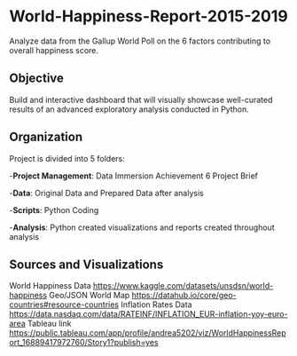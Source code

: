 # World-Happiness-Report-2015-2019
Analyze data from the Gallup World Poll on the 6 factors contributing to overall happiness score. 
## Objective
Build and interactive dashboard that will visually showcase well-curated results of an advanced exploratory analysis conducted in Python. 
## Organization
Project is divided into 5 folders:

-**Project Management**: Data Immersion Achievement 6 Project Brief

-**Data**: Original Data and Prepared Data after analysis

-**Scripts**: Python Coding

-**Analysis**: Python created visualizations and reports created throughout analysis
## Sources and Visualizations
World Happiness Data https://www.kaggle.com/datasets/unsdsn/world-happiness
Geo/JSON World Map https://datahub.io/core/geo-countries#resource-countries
Inflation Rates Data https://data.nasdaq.com/data/RATEINF/INFLATION_EUR-inflation-yoy-euro-area
Tableau link https://public.tableau.com/app/profile/andrea5202/viz/WorldHappinessReport_16889417972760/Story1?publish=yes
